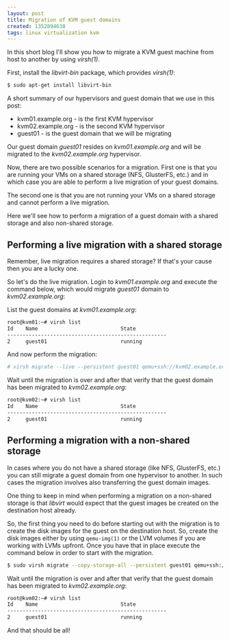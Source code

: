 ```yaml
---
layout: post
title: Migration of KVM guest domains
created: 1352894638
tags: linux virtualization kvm
---
```

In this short blog I'll show you how to migrate a KVM guest machine
from host to another by using *virsh(1)*.

First, install the *libvirt-bin* package, which provides *virsh(1)*:

```bash
$ sudo apt-get install libvirt-bin
```
	
A short summary of our hypervisors and guest domain that we use in
this post:

* kvm01.example.org - is the first KVM hypervisor
* kvm02.example.org - is the second KVM hypervisor
* guest01 - is the guest domain that we will be migrating

Our guest domain *guest01* resides on *kvm01.example.org* and will be
migrated to the *kvm02.example.org* hypervisor.

Now, there are two possible scenarios for a migration. First one is
that you are running your VMs on a shared storage (NFS, GlusterFS,
etc.) and in which case you are able to perform a live migration of
your guest domains.

The second one is that you are not running your VMs on a shared
storage and cannot perform a live migration.

Here we'll see how to perform a migration of a guest domain with a
shared storage and also non-shared storage.

## Performing a live migration with a shared storage

Remember, live migration requires a shared storage? If that's your
cause then you are a lucky one.

So let's do the live migration. Login to *kvm01.example.org* and
execute the command below, which would migrate *guest01* domain to
*kvm02.example.org*:

List the guest domains at *kvm01.example.org*:

```bash
root@kvm01:~# virsh list
Id    Name                           State
----------------------------------------------------
2     guest01                        running
```

And now perform the migration:

```bash
# virsh migrate --live --persistent guest01 qemu+ssh://kvm02.example.org/system 
```

Wait until the migration is over and after that verify that the guest
domain has been migrated to *kvm02.example.org*:

```bash
root@kvm02:~# virsh list
Id    Name                           State
----------------------------------------------------
2     guest01                        running
```
	
## Performing a migration with a non-shared storage

In cases where you do not have a shared storage (like NFS, GlusterFS,
etc.) you can still migrate a guest domain from one hypervisor to
another. In such cases the migration involves also transferring the
guest domain images.

One thing to keep in mind when performing a migration on a non-shared
storage is that *libvirt* would expect that the guest images be
created on the destination host already.

So, the first thing you need to do before starting out with the
migration is to create the disk images for the guest on the
destination host. So, create the disk images either by using
`qemu-img(1)` or the LVM volumes if you are working with LVMs
upfront. Once you have that in place execute the command below in
order to start with the migration.

```bash
$ sudo virsh migrate --copy-storage-all --persistent guest01 qemu+ssh://kvm02.example.org/system
```
	
Wait until the migration is over and after that verify that the guest
domain has been migrated to *kvm02.example.org*:

```bash
root@kvm02:~# virsh list
Id    Name                           State
----------------------------------------------------
2     guest01                        running
```

And that should be all!
